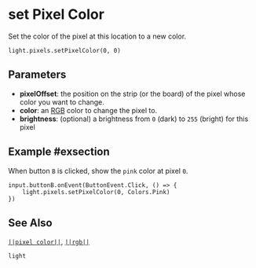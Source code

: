 # set Pixel Color

Set the color of the pixel at this location to a new color.

```sig
light.pixels.setPixelColor(0, 0)

```

## Parameters

* **pixelOffset**: the position on the strip (or the board) of the pixel whose
color you want to change.
* **color**: an [RGB](/reference/light/rgb#rgbdesc) color to change the pixel to.
* **brightness**: (optional) a brightness from ``0`` (dark) to ``255`` (bright) for this pixel

## Example #exsection

When button ``B`` is clicked, show the ``pink`` color at pixel ``0``.

```blocks
input.buttonB.onEvent(ButtonEvent.Click, () => {
    light.pixels.setPixelColor(0, Colors.Pink)
})
```

## See Also
[``||pixel color||``](/reference/light/pixel-color), [``||rgb||``](/reference/light/rgb)

```package
light
```
